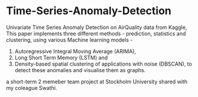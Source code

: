 # Time-Series-Anomaly-Detection
Univariate Time Series Anomaly Detection on AirQuality data from Kaggle,
This paper implements three different methods - prediction, statistics and clustering, using various Machine learning models -
1. Autoregressive Integral Moving Average (ARIMA), 
2. Long Short Term Memory (LSTM) and 
3. Density-based spatial clustering of 
applications with noise (DBSCAN), 
to detect these anomalies and visualise them as graphs.

a short-term 2 memeber team project at Stockholm University shared with my coleague Swathi.
